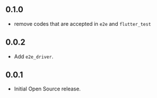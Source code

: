 ## 0.1.0

* remove codes that are accepted in `e2e` and `flutter_test`

## 0.0.2

* Add `e2e_driver`.

## 0.0.1

* Initial Open Source release.
